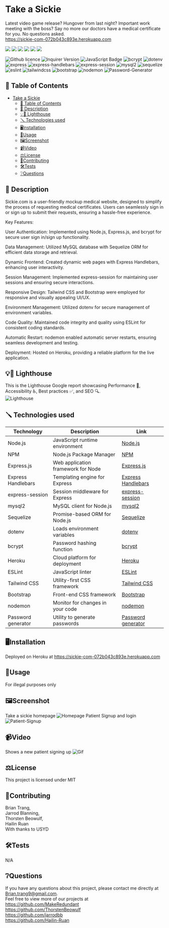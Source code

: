 # Take a Sickie

Latest video game release? Hungover from last night? Important work meeting with the boss? Say no more our doctors have a medical certificate for you.
No questions asked.   
https://sickie-com-072b043c893e.herokuapp.com  

![](https://forthebadge.com/images/badges/built-with-love.svg)
![](https://forthebadge.com/images/badges/uses-html.svg)
![](https://forthebadge.com/images/badges/made-with-javascript.svg)
![](https://forthebadge.com/images/badges/contains-cat-gifs.svg)
![](https://forthebadge.com/images/badges/powered-by-electricity.svg)
![](https://forthebadge.com/images/badges/makes-people-smile.svg) 

![Github licence](http://img.shields.io/badge/license-MIT-blue.svg)
![Inquirer Version](https://img.shields.io/badge/Inquirer-8.2.4-blue.svg)
![JavaScript Badge](https://img.shields.io/badge/JavaScript-100%25-yellow.svg)
![bcrypt](https://img.shields.io/badge/bcrypt-5.0.0-blue)
![dotenv](https://img.shields.io/badge/dotenv-8.2.0-green)
![express](https://img.shields.io/badge/express-4.17.1-orange)
![express-handlebars](https://img.shields.io/badge/express--handlebars-5.2.0-red)
![express-session](https://img.shields.io/badge/express--session-1.17.1-yellow)
![mysql2](https://img.shields.io/badge/mysql2-2.2.5-blueviolet)
![sequelize](https://img.shields.io/badge/sequelize-6.3.5-important)
![eslint](https://img.shields.io/badge/eslint-7.12.1-lightgrey)
![tailwindcss](https://img.shields.io/badge/Tailwind%20CSS-2.2.16-red)
![bootstrap](https://img.shields.io/badge/Bootstrap-CSS%20Framework-blueviolet)
![nodemon](https://img.shields.io/badge/nodemon-3.0.1-black)
![Password-Generator](https://img.shields.io/badge/Password-Generator-green)

## 📓 Table of Contents
- [Take a Sickie](#take-a-sickie)
  - [📓 Table of Contents](#-table-of-contents)
  - [📄 Description](#-description)
  - [💡🏡 Lighthouse](#-lighthouse)
  - [🪛 Technologies used](#-technologies-used)
  - [🖥️Installation](#️installation)
  - [💬Usage](#usage)
  - [🖼️Screenshot](#️screenshot)
  - [📹Video](#video)
  - [⚖️License](#️license)
  - [🤝Contributing](#contributing)
  - [🛠️Tests](#️tests)
  - [❔Questions](#questions)

## 📄 Description 
Sickie.com is a user-friendly mockup medical website, designed to simplify the process of requesting medical certificates. Users can seamlessly sign in or sign up to submit their requests, ensuring a hassle-free experience.

Key Features:

User Authentication: Implemented using Node.js, Express.js, and bcrypt for secure user sign in/sign up functionality.  

Data Management: Utilized MySQL database with Sequelize ORM for efficient data storage and retrieval.  

Dynamic Frontend: Created dynamic web pages with Express Handlebars, enhancing user interactivity.  

Session Management: Implemented express-session for maintaining user sessions and ensuring secure interactions.  

Responsive Design: Tailwind CSS and Bootstrap were employed for responsive and visually appealing UI/UX.  

Environment Management: Utilized dotenv for secure management of environment variables.  

Code Quality: Maintained code integrity and quality using ESLint for consistent coding standards.  

Automatic Restart: nodemon enabled automatic server restarts, ensuring seamless development and testing.  

Deployment: Hosted on Heroku, providing a reliable platform for the live application.

## 💡🏡 Lighthouse
This is the Lighthouse Google report showcasing Performance 🚀, Accessibility ♿️, Best practices ✅, and SEO 🔍.  
![Lighthouse](./assets/Lighthouse.png)

## 🪛 Technologies used

| Technology           | Description                        | Link                                               |
|----------------------|------------------------------------|----------------------------------------------------|
| Node.js              | JavaScript runtime environment      | [Node.js](https://nodejs.org/)                     |
| NPM                  | Node.js Package Manager            | [NPM](https://www.npmjs.com/)                     |
| Express.js           | Web application framework for Node | [Express.js](https://www.npmjs.com/package/express) |
| Express Handlebars   | Templating engine for Express       | [Express Handlebars](https://www.npmjs.com/package/express-handlebars) |
| express-session      | Session middleware for Express      | [express-session](https://www.npmjs.com/package/express-session) |
| mysql2               | MySQL client for Node.js            | [mysql2](https://www.npmjs.com/package/mysql2)     |
| Sequelize            | Promise-based ORM for Node.js       | [Sequelize](https://www.npmjs.com/package/sequelize)|
| dotenv               | Loads environment variables         | [dotenv](https://www.npmjs.com/package/dotenv)     |
| bcrypt               | Password hashing function           | [bcrypt](https://www.npmjs.com/package/bcrypt)     |
| Heroku               | Cloud platform for deployment      | [Heroku](https://heroku.com/)                      |
| ESLint               | JavaScript linter                  | [ESLint](https://www.npmjs.com/package/eslint)     |
| Tailwind CSS         | Utility-first CSS framework         | [Tailwind CSS](https://www.npmjs.com/package/tailwindcss) |
| Bootstrap            | Front-end CSS framework             | [Bootstrap](https://www.npmjs.com/package/bootstrap)|
| nodemon              | Monitor for changes in your code    | [nodemon](https://nodemon.io/)                    |
| Password generator   | Utility to generate passwords       | [Password generator](https://www.npmjs.com/package/generate-password) |

    
## 🖥️Installation 

Deployed on Heroku at 
https://sickie-com-072b043c893e.herokuapp.com
  
## 💬Usage 

For illegal purposes only

## 🖼️Screenshot

Take a sickie homepage
![Homepage](./assets/Take%20a%20sickie.jpg.png)
Patient Signup and login 
![Patient-Signup](./assets/Patient_Signup.png)

## 📹Video

Shows a new patient signing up 
![Gif](./assets/Sickie.gif)

## ⚖️License 

This project is licensed under MIT
  
## 🤝Contributing 

Brian Trang,  
Jarrod Blanning,  
Thorsten Beowulf,  
Hailin Ruan    
With thanks to USYD
  
## 🛠️Tests

N/A
 
## ❔Questions

If you have any questions about this project, please contact me directly at Brian.trang9@gmail.com.  
Feel free to view more of our projects at   
https://github.com/MakeRedundant  
https://github.com/ThorstenBeowulf  
https://github.com/jarrodbb  
https://github.com/Hailin-Ruan  
